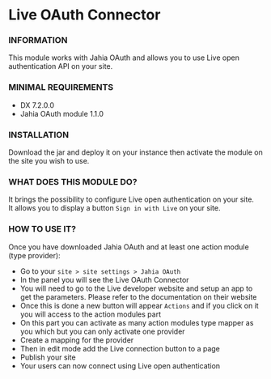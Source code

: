 # Live OAuth Connector

### INFORMATION
This module works with Jahia OAuth and allows you to use Live open authentication API on your site.

### MINIMAL REQUIREMENTS
* DX 7.2.0.0
* Jahia OAuth module 1.1.0

### INSTALLATION
Download the jar and deploy it on your instance then activate the module on the site you wish to use.

### WHAT DOES THIS MODULE DO?
It brings the possibility to configure Live open authentication on your site.  
It allows you to display a button `Sign in with Live` on your site.

### HOW TO USE IT?
Once you have downloaded Jahia OAuth and at least one action module (type provider):
* Go to your `site > site settings > Jahia OAuth`
* In the panel you will see the Live OAuth Connector
* You will need to go to the Live developer website and setup an app to get the parameters. Please refer to the documentation on their website
* Once this is done a new button will appear `Actions` and if you click on it you will access to the action modules part
* On this part you can activate as many action modules type mapper as you which but you can only activate one provider
* Create a mapping for the provider
* Then in edit mode add the Live connection button to a page  
* Publish your site
* Your users can now connect using Live open authentication
